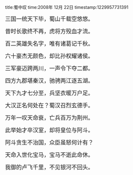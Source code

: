 title:蜀中叹
time:2008年 12月 22日
timestamp:1229957731391

<P><FONT size=4>三国一统天下毕，蜀山千载空悠悠。</FONT></P>
<P><FONT size=4>昔时长歌终不再，虎将方殁血才流。</FONT></P>
<P><FONT size=4>百二英雄失名字，唯有诸葛记千秋。</FONT></P>
<P><FONT size=4>六十豪杰无颜色，却比孙权耀诸侯。</FONT></P>
<P><FONT size=4>三军豪迈跨两川，一声令下夺二都。</FONT></P>
<P><FONT size=4>四方九郡堪秦汉，驰骋两江逐五湖。</FONT></P>
<P><FONT size=4>天下九才七分至，兵坚衣暖万户足。</FONT></P>
<P><FONT size=4>大汉正名何处在？蜀汉召烈玄德手。</FONT></P>
<P><FONT size=4>万年一叹天命衰，亡兵百万为荆州。</FONT></P>
<P><FONT size=4>此举始才卒汉室，却将皇位与阿斗。</FONT></P>
<P><FONT size=4>阿斗贪生不治国，众臣虽怒何计有？</FONT></P>
<P><FONT size=4>天命入世化宝马，宝马不逝此命休。</FONT></P>
<P><FONT size=4>我御的卢飞千里，不见银河不回头。</FONT></P>